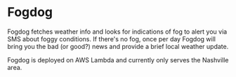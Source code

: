 # Fogdog

Fogdog fetches weather info and looks for indications of fog to alert you via SMS about foggy conditions. If there's no fog, once per day Fogdog will bring you the bad (or good?) news and provide a brief local weather update.

Fogdog is deployed on AWS Lambda and currently only serves the Nashville area.
